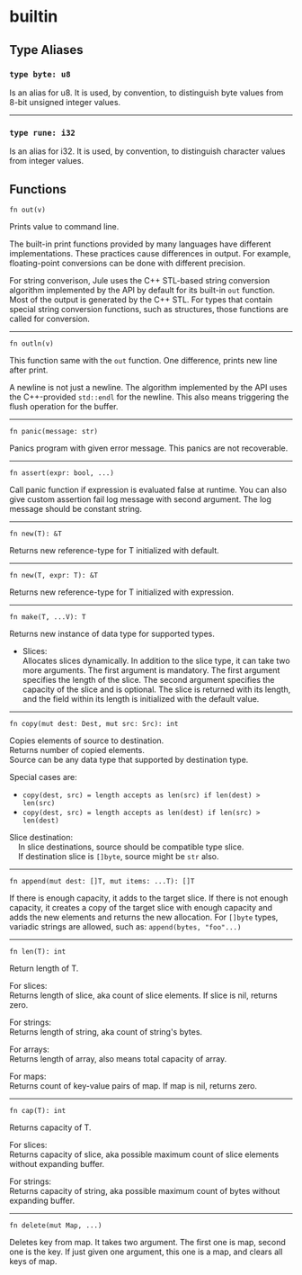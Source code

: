 # builtin
## Type Aliases
### `type byte: u8`
Is an alias for u8. It is used, by convention, to distinguish byte values from 8-bit unsigned integer values. 

---

### `type rune: i32`
Is an alias for i32. It is used, by convention, to distinguish character values from integer values.

## Functions
```jule
fn out(v)
```
Prints value to command line.

The built-in print functions provided by many languages ​​have different implementations. These practices cause differences in output. For example, floating-point conversions can be done with different precision.

For string converison, Jule uses the C++ STL-based string conversion algorithm implemented by the API by default for its built-in `out` function. Most of the output is generated by the C++ STL. For types that contain special string conversion functions, such as structures, those functions are called for conversion.

---

```jule
fn outln(v)
```
This function same with the `out` function. One difference, prints new line after print.

A newline is not just a newline. The algorithm implemented by the API uses the C++-provided `std::endl` for the newline. This also means triggering the flush operation for the buffer.

---

```jule
fn panic(message: str)
```
Panics program with given error message.
This panics are not recoverable.

---

```jule
fn assert(expr: bool, ...)
```
Call panic function if expression is evaluated false at runtime. You can also give custom assertion fail log message with second argument. The log message should be constant string.

---

```jule
fn new(T): &T
```
Returns new reference-type for T initialized with default.

---

```jule
fn new(T, expr: T): &T
```
Returns new reference-type for T initialized with expression.

---

```jule
fn make(T, ...V): T
```
Returns new instance of data type for supported types. 
- Slices:\
    Allocates slices dynamically.
    In addition to the slice type, it can take two more arguments. The first argument is mandatory. The first argument specifies the length of the slice. The second argument specifies the capacity of the slice and is optional. The slice is returned with its length, and the field within its length is initialized with the default value.

---

```jule
fn copy(mut dest: Dest, mut src: Src): int
```
Copies elements of source to destination.\
Returns number of copied elements.\
Source can be any data type that supported by destination type. 

Special cases are:
- `copy(dest, src) = length accepts as len(src) if len(dest) > len(src)`
- `copy(dest, src) = length accepts as len(dest) if len(src) > len(dest)`

Slice destination:\
&nbsp;&nbsp;&nbsp;&nbsp;In slice destinations, source should be compatible type slice.\
&nbsp;&nbsp;&nbsp;&nbsp;If destination slice is `[]byte`, source might be `str` also.

---

```jule
fn append(mut dest: []T, mut items: ...T): []T
```
If there is enough capacity, it adds to the target slice. If there is not enough capacity, it creates a copy of the target slice with enough capacity and adds the new elements and returns the new allocation. For `[]byte` types, variadic strings are allowed, such as: `append(bytes, "foo"...)`

---

```jule
fn len(T): int
```
Return length of T.

For slices:\
Returns length of slice, aka count of slice elements. If slice is nil, returns zero.

For strings:\
Returns length of string, aka count of string's bytes.

For arrays:\
Returns length of array, also means total capacity of array.

For maps:\
Returns count of key-value pairs of map. If map is nil, returns zero.

---

```jule
fn cap(T): int
```
Returns capacity of T.

For slices:\
Returns capacity of slice, aka possible maximum count of slice elements without expanding buffer.

For strings:\
Returns capacity of string, aka possible maximum count of bytes without expanding buffer.

---

```jule
fn delete(mut Map, ...)
```
Deletes key from map. It takes two argument. The first one is map, second one is the key. If just given one argument, this one is a map, and clears all keys of map.